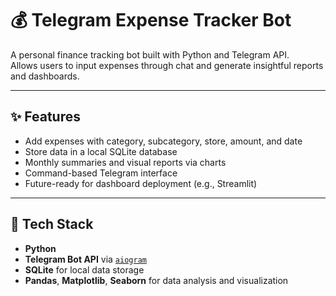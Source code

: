# 💰 Telegram Expense Tracker Bot

A personal finance tracking bot built with Python and Telegram API.  
Allows users to input expenses through chat and generate insightful reports and dashboards.

---

## ✨ Features

- Add expenses with category, subcategory, store, amount, and date
- Store data in a local SQLite database
- Monthly summaries and visual reports via charts
- Command-based Telegram interface
- Future-ready for dashboard deployment (e.g., Streamlit)

---

## 🔧 Tech Stack

- **Python**
- **Telegram Bot API** via [`aiogram`](https://docs.aiogram.dev)
- **SQLite** for local data storage
- **Pandas**, **Matplotlib**, **Seaborn** for data analysis and visualization

